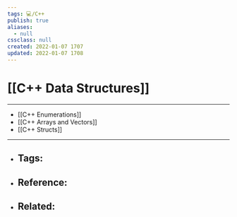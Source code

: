 ```yaml
---
tags: 💻️/C++
publish: true
aliases:
  - null
cssclass: null
created: 2022-01-07 1707
updated: 2022-01-07 1708
---
```


# [[C++ Data Structures]]

---

- [[C++ Enumerations]]
- [[C++ Arrays and Vectors]]
- [[C++ Structs]]

---

- Tags: 
	- 
- Reference:
	- 
- Related:
	- 

